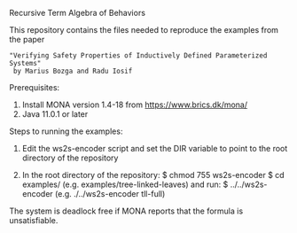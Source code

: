 Recursive Term Algebra of Behaviors

This repository contains the files needed to reproduce the examples from the paper

    "Verifying Safety Properties of Inductively Defined Parameterized Systems" 
     by Marius Bozga and Radu Iosif

Prerequisites: 

1. Install MONA version 1.4-18 from https://www.brics.dk/mona/
2. Java 11.0.1 or later

Steps to running the examples:

1. Edit the ws2s-encoder script and set the DIR variable to point to the root directory of the repository

2. In the root directory of the repository: 
    $ chmod 755 ws2s-encoder
    $ cd examples/<Example> (e.g. examples/tree-linked-leaves) and run: 
    $ ../../ws2s-encoder <name-of-rec-file-without-extension> (e.g.  ./../ws2s-encoder tll-full)

The system is deadlock free if MONA reports that the formula is unsatisfiable.
